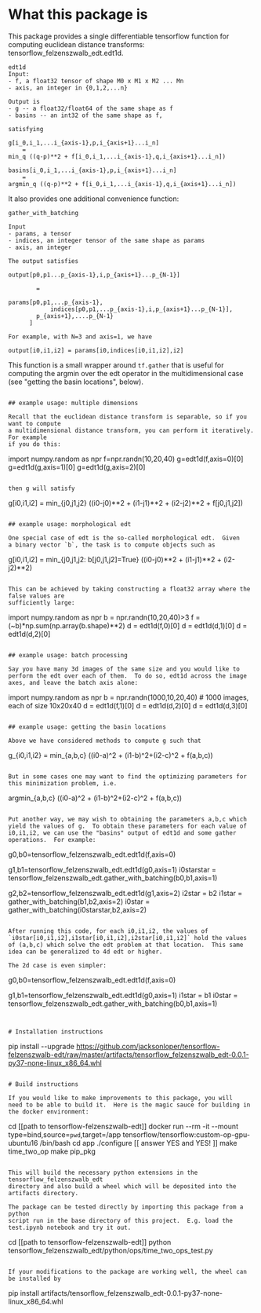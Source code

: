 # What this package is

This package provides a single differentiable tensorflow function
for computing euclidean distance transforms: tensorflow_felzenszwalb_edt.edt1d.

```
edt1d
Input:
- f, a float32 tensor of shape M0 x M1 x M2 ... Mn
- axis, an integer in {0,1,2,...n}

Output is
- g -- a float32/float64 of the same shape as f
- basins -- an int32 of the same shape as f,

satisfying

g[i_0,i_1,...i_{axis-1},p,i_{axis+1}...i_n]
    =
min_q ((q-p)**2 + f[i_0,i_1,...i_{axis-1},q,i_{axis+1}...i_n])

basins[i_0,i_1,...i_{axis-1},p,i_{axis+1}...i_n]
    =
argmin_q ((q-p)**2 + f[i_0,i_1,...i_{axis-1},q,i_{axis+1}...i_n])

```

It also provides one additional convenience function:

```
gather_with_batching

Input
- params, a tensor
- indices, an integer tensor of the same shape as params
- axis, an integer

The output satisfies

output[p0,p1...p_{axis-1},i,p_{axis+1}...p_{N-1}]

        =

params[p0,p1,...p_{axis-1},
            indices[p0,p1,...p_{axis-1},i,p_{axis+1}...p_{N-1}],
        p_{axis+1},....p_{N-1}
      ]

For example, with N=3 and axis=1, we have

output[i0,i1,i2] = params[i0,indices[i0,i1,i2],i2]
```

This function is a small wrapper around `tf.gather` that is useful for computing the argmin over the edt operator in the multidimensional case (see "getting the basin locations", below).
```

## example usage: multiple dimensions

Recall that the euclidean distance transform is separable, so if you want to compute
a multidimensional distance transform, you can perform it iteratively.  For example
if you do this:

```
import numpy.random as npr
f=npr.randn(10,20,40)
g=edt1d(f,axis=0)[0]
g=edt1d(g,axis=1)[0]
g=edt1d(g,axis=2)[0]
```

then g will satisfy

```
g[i0,i1,i2] = min_{j0,j1,j2} ((i0-j0)**2 + (i1-j1)**2 + (i2-j2)**2 + f[j0,j1,j2])
```

## example usage: morphological edt

One special case of edt is the so-called morphological edt.  Given
a binary vector `b`, the task is to compute objects such as

```
g[i0,i1,i2] = min_{j0,j1,j2: b[j0,j1,j2]=True} ((i0-j0)**2 + (i1-j1)**2 + (i2-j2)**2)
```

This can be achieved by taking constructing a float32 array where the false values are
sufficiently large:

```
import numpy.random as npr
b = npr.randn(10,20,40)>3
f = (~b)*np.sum(np.array(b.shape)**2)
d = edt1d(f,0)[0]
d = edt1d(d,1)[0]
d = edt1d(d,2)[0]
```

## example usage: batch processing

Say you have many 3d images of the same size and you would like to perform the edt over each of them.  To do so, edt1d across the image axes, and leave the batch axis alone:

```
import numpy.random as npr
b = npr.randn(1000,10,20,40) # 1000 images, each of size 10x20x40
d = edt1d(f,1)[0]
d = edt1d(d,2)[0]
d = edt1d(d,3)[0]
```

## example usage: getting the basin locations

Above we have considered methods to compute g such that

```
g_{i0,i1,i2} = min_{a,b,c} ((i0-a)^2 + (i1-b)^2+(i2-c)^2 + f(a,b,c))
```

But in some cases one may want to find the optimizing parameters for this minimization problem, i.e.

```
argmin_{a,b,c} ((i0-a)^2 + (i1-b)^2+(i2-c)^2 + f(a,b,c))
```

Put another way, we may wish to obtaining the parameters a,b,c which yield the values of g.  To obtain these parameters for each value of i0,i1,i2, we can use the "basins" output of edt1d and some gather operations.  For example:

```
g0,b0=tensorflow_felzenszwalb_edt.edt1d(f,axis=0)

g1,b1=tensorflow_felzenszwalb_edt.edt1d(g0,axis=1)
i0starstar = tensorflow_felzenszwalb_edt.gather_with_batching(b0,b1,axis=1)

g2,b2=tensorflow_felzenszwalb_edt.edt1d(g1,axis=2)
i2star = b2
i1star = gather_with_batching(b1,b2,axis=2)
i0star = gather_with_batching(i0starstar,b2,axis=2)
```

After running this code, for each i0,i1,i2, the values of `i0star[i0,i1,i2],i1star[i0,i1,i2],i2star[i0,i1,i2]` hold the values of (a,b,c) which solve the edt problem at that location.  This same idea can be generalized to 4d edt or higher.

The 2d case is even simpler:

```
g0,b0=tensorflow_felzenszwalb_edt.edt1d(f,axis=0)

g1,b1=tensorflow_felzenszwalb_edt.edt1d(g0,axis=1)
i1star = b1
i0star = tensorflow_felzenszwalb_edt.gather_with_batching(b0,b1,axis=1)
```


# Installation instructions

```
pip install --upgrade https://github.com/jacksonloper/tensorflow-felzenszwalb-edt/raw/master/artifacts/tensorflow_felzenszwalb_edt-0.0.1-py37-none-linux_x86_64.whl
```

# Build instructions

If you would like to make improvements to this package, you will
need to be able to build it.  Here is the magic sauce for building in the docker environment:

```
cd [[path to tensorflow-felzenszwalb-edt]]
docker run --rm -it --mount type=bind,source=`pwd`,target=/app tensorflow/tensorflow:custom-op-gpu-ubuntu16 /bin/bash
cd app
./configure [[ answer YES and YES! ]]
make time_two_op
make pip_pkg
```

This will build the necessary python extensions in the tensorflow_felzenszwalb_edt
directory and also build a wheel which will be deposited into the artifacts directory.

The package can be tested directly by importing this package from a python
script run in the base directory of this project.  E.g. load the test.ipynb notebook and try it out.

```
cd [[path to tensorflow-felzenszwalb-edt]]
python tensorflow_felzenszwalb_edt/python/ops/time_two_ops_test.py
```

If your modifications to the package are working well, the wheel can be installed by
```
pip install artifacts/tensorflow_felzenszwalb_edt-0.0.1-py37-none-linux_x86_64.whl
```
